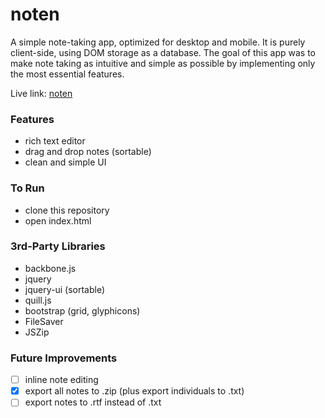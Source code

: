 # noten
A simple note-taking app, optimized for desktop and mobile. It is purely client-side, using DOM storage as a database. The goal of this app was to make note taking as intuitive and simple as possible by implementing only the most essential features.

Live link: [noten](https://ranginuitrot.github.io/noten/)

### Features
* rich text editor
* drag and drop notes (sortable)
* clean and simple UI

### To Run
* clone this repository
* open index.html

### 3rd-Party Libraries
* backbone.js
* jquery
* jquery-ui (sortable)
* quill.js
* bootstrap (grid, glyphicons)
* FileSaver
* JSZip

### Future Improvements
- [ ] inline note editing
- [x] export all notes to .zip (plus export individuals to .txt)
- [ ] export notes to .rtf instead of .txt
